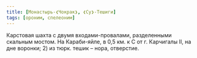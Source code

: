 ```yaml
---
title: [Монастырь-❮Чокрак❯, ❮Су❯-Тешиги]
tags: [ороним, спелеоним]
---
```


Карстовая шахта с двумя входами-провалами, разделенными скальным мостом. На
Караби-яйле, в 0,5 км. к С от г. Карчигалы II, на дне воронки; 2) из тюрк. тешик
– нора, отверстие.
